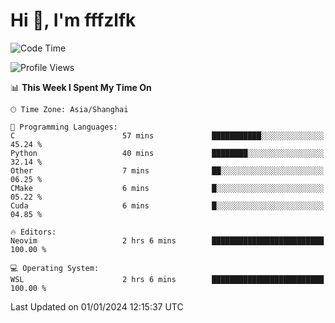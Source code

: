 # Hi 👋, I'm fffzlfk

<!--START_SECTION:waka-->
![Code Time](http://img.shields.io/badge/Code%20Time-634%20hrs%2046%20mins-blue)

![Profile Views](http://img.shields.io/badge/Profile%20Views-6-blue)

📊 **This Week I Spent My Time On** 

```text
🕑︎ Time Zone: Asia/Shanghai

💬 Programming Languages: 
C                        57 mins             ███████████░░░░░░░░░░░░░░   45.24 % 
Python                   40 mins             ████████░░░░░░░░░░░░░░░░░   32.14 % 
Other                    7 mins              ██░░░░░░░░░░░░░░░░░░░░░░░   06.25 % 
CMake                    6 mins              █░░░░░░░░░░░░░░░░░░░░░░░░   05.22 % 
Cuda                     6 mins              █░░░░░░░░░░░░░░░░░░░░░░░░   04.85 % 

🔥 Editors: 
Neovim                   2 hrs 6 mins        █████████████████████████   100.00 % 

💻 Operating System: 
WSL                      2 hrs 6 mins        █████████████████████████   100.00 % 
```


 Last Updated on 01/01/2024 12:15:37 UTC
<!--END_SECTION:waka-->
